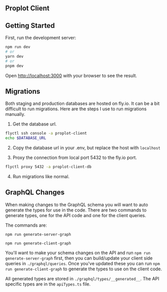 ## Proplot Client

## Getting Started

First, run the development server:

```bash
npm run dev
# or
yarn dev
# or
pnpm dev
```

Open [http://localhost:3000](http://localhost:3000) with your browser to see the result.

## Migrations

Both staging and production databases are hosted on fly.io. It can be a bit difficult to run migrations.
Here are the steps I use to run migrations manually.

1. Get the database url.

```bash
flyctl ssh console -a proplot-client
echo $DATABASE_URL
```

2. Copy the database url in your .env, but replace the host with `localhost`

3. Proxy the connection from local port 5432 to the fly.io port.

```bash
flyctl proxy 5432 -a proplot-client-db
```

4. Run migrations like normal.

## GraphQL Changes

When making changes to the GraphQL schema you will want to auto generate the types for use in the code. There are two commands to generate types, one for the API code and one for the client queries.

The commands are:

```
npm run generate-server-graph

npm run generate-client-graph
```

You'll want to make your schema changes on the API and run `npm run generate-server-graph` first, then you can build/update your client side queries in `./graphql/queries`. Once you've updated these you can run `npm run generate-client-graph` to generate the types to use on the client code.

All generated types are stored in `./graphql/types/__generated__`. The API specific types are in the `apiTypes.ts` file.
